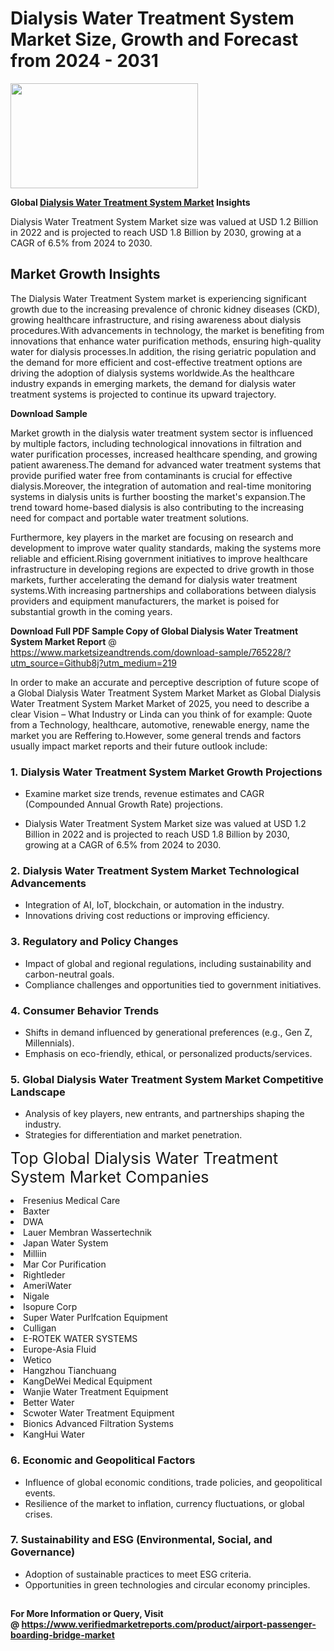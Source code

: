 <H1>Dialysis Water Treatment System Market Size, Growth and Forecast from 2024 - 2031</H1><img class="aligncenter size-medium wp-image-584254" src="https://thirdeyenews.in/wp-content/uploads/2024/09/Global-Market-Research-300x168.jpeg" alt="" width="300" height="168" /><p><strong>Global&nbsp;<a href="https://www.marketsizeandtrends.com/download-sample/765228/?utm_source=Github8j?utm_medium=219">Dialysis Water Treatment System Market</a> Insights</strong></p><p>Dialysis Water Treatment System Market size was valued at USD 1.2 Billion in 2022 and is projected to reach USD 1.8 Billion by 2030, growing at a CAGR of 6.5% from 2024 to 2030.</p><p><h2>Market Growth Insights</h2> <p>The Dialysis Water Treatment System market is experiencing significant growth due to the increasing prevalence of chronic kidney diseases (CKD), growing healthcare infrastructure, and rising awareness about dialysis procedures.With advancements in technology, the market is benefiting from innovations that enhance water purification methods, ensuring high-quality water for dialysis processes.In addition, the rising geriatric population and the demand for more efficient and cost-effective treatment options are driving the adoption of dialysis systems worldwide.As the healthcare industry expands in emerging markets, the demand for dialysis water treatment systems is projected to continue its upward trajectory.</p> <p><strong>Download Sample</strong></p> <p>Market growth in the dialysis water treatment system sector is influenced by multiple factors, including technological innovations in filtration and water purification processes, increased healthcare spending, and growing patient awareness.The demand for advanced water treatment systems that provide purified water free from contaminants is crucial for effective dialysis.Moreover, the integration of automation and real-time monitoring systems in dialysis units is further boosting the market's expansion.The trend toward home-based dialysis is also contributing to the increasing need for compact and portable water treatment solutions.</p> <p>Furthermore, key players in the market are focusing on research and development to improve water quality standards, making the systems more reliable and efficient.Rising government initiatives to improve healthcare infrastructure in developing regions are expected to drive growth in those markets, further accelerating the demand for dialysis water treatment systems.With increasing partnerships and collaborations between dialysis providers and equipment manufacturers, the market is poised for substantial growth in the coming years.</p> <p><span class=""><strong>Download Full PDF Sample Copy of Global Dialysis Water Treatment System Market Report</strong> @ <a href="https://www.marketsizeandtrends.com/download-sample/765228/?utm_source=Github8j?utm_medium=219" target="_blank">https://www.marketsizeandtrends.com/download-sample/765228/?utm_source=Github8j?utm_medium=219</a></span></p><p>In order to make an accurate and perceptive description of future scope of a Global&nbsp;Dialysis Water Treatment System Market Market as Global&nbsp;Dialysis Water Treatment System Market Market of 2025, you need to describe a clear Vision &ndash; What Industry or Linda can you think of for example: Quote from a Technology, healthcare, automotive, renewable energy, name the market you are Reffering to.However, some general trends and factors usually impact market reports and their future outlook include:</p><h3>1.&nbsp;<strong>Dialysis Water Treatment System Market Growth Projections</strong></h3><ul><li>Examine market size trends, revenue estimates and CAGR (Compounded Annual Growth Rate) projections.</li><li><p>Dialysis Water Treatment System Market size was valued at USD 1.2 Billion in 2022 and is projected to reach USD 1.8 Billion by 2030, growing at a CAGR of 6.5% from 2024 to 2030.</p></li></ul><h3>2.&nbsp;<strong>Dialysis Water Treatment System Market Technological Advancements</strong></h3><ul><li>Integration of AI, IoT, blockchain, or automation in the industry.</li><li>Innovations driving cost reductions or improving efficiency.</li></ul><h3>3.&nbsp;<strong>Regulatory and Policy Changes</strong></h3><ul><li>Impact of global and regional regulations, including sustainability and carbon-neutral goals.</li><li>Compliance challenges and opportunities tied to government initiatives.</li></ul><h3>4.&nbsp;<strong>Consumer Behavior Trends</strong></h3><ul><li>Shifts in demand influenced by generational preferences (e.g., Gen Z, Millennials).</li><li>Emphasis on eco-friendly, ethical, or personalized products/services.</li></ul><h3>5.&nbsp;<strong>Global Dialysis Water Treatment System Market Competitive Landscape</strong></h3><ul><li>Analysis of key players, new entrants, and partnerships shaping the industry.</li><li>Strategies for differentiation and market penetration.</li></ul><p data-pm-slice="1 1 []"><span style="color: inherit; font-family: inherit; font-size: 25px;">Top Global Dialysis Water Treatment System Market Companies</span></p><div class="" data-test-id=""><p><li> Fresenius Medical Care</li><li> Baxter</li><li> DWA</li><li> Lauer Membran Wassertechnik</li><li> Japan Water System</li><li> Milliin</li><li> Mar Cor Purification</li><li> Rightleder</li><li> AmeriWater</li><li> Nigale</li><li> Isopure Corp</li><li> Super Water Purlfcation Equipment</li><li> Culligan</li><li> E-ROTEK WATER SYSTEMS</li><li> Europe-Asia Fluid</li><li> Wetico</li><li> Hangzhou Tianchuang</li><li> KangDeWei Medical Equipment</li><li> Wanjie Water Treatment Equipment</li><li> Better Water</li><li> Scwoter Water Treatment Equipment</li><li> Bionics Advanced Filtration Systems</li><li> KangHui Water</li></p></div><h3>6.&nbsp;<strong>Economic and Geopolitical Factors</strong></h3><ul><li>Influence of global economic conditions, trade policies, and geopolitical events.</li><li>Resilience of the market to inflation, currency fluctuations, or global crises.</li></ul><h3>7.&nbsp;<strong>Sustainability and ESG (Environmental, Social, and Governance)</strong></h3><ul><li>Adoption of sustainable practices to meet ESG criteria.</li><li>Opportunities in green technologies and circular economy principles.</li></ul><h2><strong style="font-size: 14px;">For More Information or Query, Visit @&nbsp;</strong><a style="background-color: #ffffff; font-size: 14px;" href="https://www.marketsizeandtrends.com/report/dialysis-water-treatment-system-market/" target="_blank">https://www.verifiedmarketreports.com/product/airport-passenger-boarding-bridge-market</a></h2>